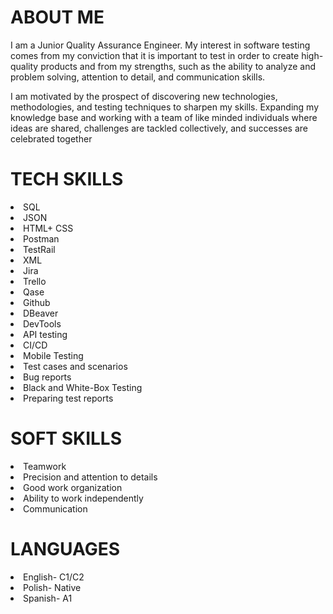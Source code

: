 # ABOUT ME

I am a Junior Quality Assurance Engineer.
My interest in software testing comes from my conviction
that it is important to test in order to create high-quality
products and from my strengths, such as the ability to
analyze and problem solving, attention to detail, and
communication skills.

I am motivated by the prospect of discovering new
technologies, methodologies, and testing techniques to
sharpen my skills. Expanding my knowledge base and
working with a team of like minded individuals where
ideas are shared, challenges are tackled collectively, and
successes are celebrated together


# TECH SKILLS


<li>SQL</br>
<li>JSON</br>
<li>HTML+ CSS</br>
<li>Postman</br>
<li>TestRail</br>
<li>XML</br>
<li>Jira</br>
<li>Trello</br>
<li>Qase</br>
<li>Github</br>
<li>DBeaver</br>
<li>DevTools</br>
<li>API testing</br>
<li>CI/CD</br>
<li>Mobile Testing</br>
<li>Test cases and scenarios</br>
<li>Bug reports</br>
<li>Black and White-Box Testing</br>
<li>Preparing test reports</br>


# SOFT SKILLS

<li>Teamwork</br>
<li>Precision and attention to details</br>
<li>Good work organization</br>
<li>Ability to work independently</br>
<li>Communication</br>


# LANGUAGES

<li>English- C1/C2</br>
<li>Polish- Native</br>
<li>Spanish- A1</br>

<!---
basiaz79/basiaz79 is a ✨ special ✨ repository because its `README.md` (this file) appears on your GitHub profile.
You can click the Preview link to take a look at your changes.
--->
